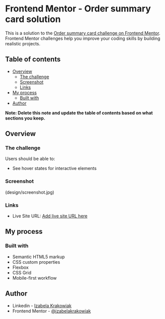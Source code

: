 # Frontend Mentor - Order summary card solution

This is a solution to the [Order summary card challenge on Frontend Mentor](https://www.frontendmentor.io/challenges/order-summary-component-QlPmajDUj). Frontend Mentor challenges help you improve your coding skills by building realistic projects.

## Table of contents

- [Overview](#overview)
  - [The challenge](#the-challenge)
  - [Screenshot](#screenshot)
  - [Links](#links)
- [My process](#my-process)
  - [Built with](#built-with)
- [Author](#author)

**Note: Delete this note and update the table of contents based on what sections you keep.**

## Overview

### The challenge

Users should be able to:

- See hover states for interactive elements

### Screenshot

(design/screenshot.jpg)

### Links

- Live Site URL: [Add live site URL here](https://glittery-cucurucho-5cd0d8.netlify.app/)

## My process

### Built with

- Semantic HTML5 markup
- CSS custom properties
- Flexbox
- CSS Grid
- Mobile-first workflow

## Author

- Linkedin - [Izabela Krakowiak](https://www.linkedin.com/in/izabela-krakowiak-b2322261/)
- Frontend Mentor - [@izabelakrakowiak](https://www.frontendmentor.io/profile/izabelakrakowiak)
